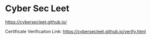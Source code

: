 # Cyber Sec Leet



https://cybersecleet.github.io/

Certificate Verificaiton Link: https://cybersecleet.github.io/verify.html


